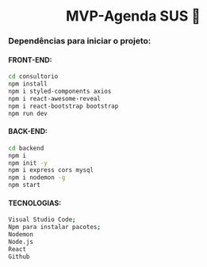 
<h1 align="center">MVP-Agenda SUS 🏥 </h1>



<h3> Dependências para iniciar o projeto: </h3>

 
<h4>FRONT-END:</h4>

```bash
cd consultorio
npm install
npm i styled-components axios
npm i react-awesome-reveal
npm i react-bootstrap bootstrap
npm run dev
```

<h4>BACK-END:</h4>

```bash 
cd backend
npm i
npm init -y
npm i express cors mysql
npm i nodemon -g
npm start
```

<h4>TECNOLOGIAS:</h4>

```bash 
Visual Studio Code;
Npm para instalar pacotes;
Nodemon
Node.js
React
Github 
```


